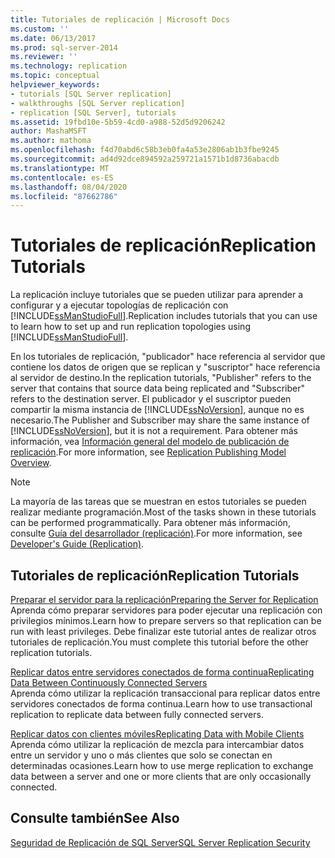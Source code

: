 ```yaml
---
title: Tutoriales de replicación | Microsoft Docs
ms.custom: ''
ms.date: 06/13/2017
ms.prod: sql-server-2014
ms.reviewer: ''
ms.technology: replication
ms.topic: conceptual
helpviewer_keywords:
- tutorials [SQL Server replication]
- walkthroughs [SQL Server replication]
- replication [SQL Server], tutorials
ms.assetid: 19fbd10e-5b59-4cd0-a988-52d5d9206242
author: MashaMSFT
ms.author: mathoma
ms.openlocfilehash: f4d70abd6c58b3eb0fa4a53e2806ab1b3fbe9245
ms.sourcegitcommit: ad4d92dce894592a259721a1571b1d8736abacdb
ms.translationtype: MT
ms.contentlocale: es-ES
ms.lasthandoff: 08/04/2020
ms.locfileid: "87662786"
---
```

# <a name="replication-tutorials"></a><span data-ttu-id="77518-102">Tutoriales de replicación</span><span class="sxs-lookup"><span data-stu-id="77518-102">Replication Tutorials</span></span>
  <span data-ttu-id="77518-103">La replicación incluye tutoriales que se pueden utilizar para aprender a configurar y a ejecutar topologías de replicación con [!INCLUDE[ssManStudioFull](../../includes/ssmanstudiofull-md.md)].</span><span class="sxs-lookup"><span data-stu-id="77518-103">Replication includes tutorials that you can use to learn how to set up and run replication topologies using [!INCLUDE[ssManStudioFull](../../includes/ssmanstudiofull-md.md)].</span></span>  
  
 <span data-ttu-id="77518-104">En los tutoriales de replicación, "publicador" hace referencia al servidor que contiene los datos de origen que se replican y "suscriptor" hace referencia al servidor de destino.</span><span class="sxs-lookup"><span data-stu-id="77518-104">In the replication tutorials, "Publisher" refers to the server that contains that source data being replicated and "Subscriber" refers to the destination server.</span></span> <span data-ttu-id="77518-105">El publicador y el suscriptor pueden compartir la misma instancia de [!INCLUDE[ssNoVersion](../../includes/ssnoversion-md.md)], aunque no es necesario.</span><span class="sxs-lookup"><span data-stu-id="77518-105">The Publisher and Subscriber may share the same instance of [!INCLUDE[ssNoVersion](../../includes/ssnoversion-md.md)], but it is not a requirement.</span></span> <span data-ttu-id="77518-106">Para obtener más información, vea [Información general del modelo de publicación de replicación](publish/replication-publishing-model-overview.md).</span><span class="sxs-lookup"><span data-stu-id="77518-106">For more information, see [Replication Publishing Model Overview](publish/replication-publishing-model-overview.md).</span></span>  
  
> [!NOTE]  
>  <span data-ttu-id="77518-107">La mayoría de las tareas que se muestran en estos tutoriales se pueden realizar mediante programación.</span><span class="sxs-lookup"><span data-stu-id="77518-107">Most of the tasks shown in these tutorials can be performed programmatically.</span></span> <span data-ttu-id="77518-108">Para obtener más información, consulte [Guía del desarrollador &#40;replicación&#41;](concepts/replication-developer-documentation.md).</span><span class="sxs-lookup"><span data-stu-id="77518-108">For more information, see [Developer's Guide &#40;Replication&#41;](concepts/replication-developer-documentation.md).</span></span>  
  
## <a name="replication-tutorials"></a><span data-ttu-id="77518-109">Tutoriales de replicación</span><span class="sxs-lookup"><span data-stu-id="77518-109">Replication Tutorials</span></span>  
 [<span data-ttu-id="77518-110">Preparar el servidor para la replicación</span><span class="sxs-lookup"><span data-stu-id="77518-110">Preparing the Server for Replication</span></span>](tutorial-preparing-the-server-for-replication.md)  
 <span data-ttu-id="77518-111">Aprenda cómo preparar servidores para poder ejecutar una replicación con privilegios mínimos.</span><span class="sxs-lookup"><span data-stu-id="77518-111">Learn how to prepare servers so that replication can be run with least privileges.</span></span> <span data-ttu-id="77518-112">Debe finalizar este tutorial antes de realizar otros tutoriales de replicación.</span><span class="sxs-lookup"><span data-stu-id="77518-112">You must complete this tutorial before the other replication tutorials.</span></span>  
  
 [<span data-ttu-id="77518-113">Replicar datos entre servidores conectados de forma continua</span><span class="sxs-lookup"><span data-stu-id="77518-113">Replicating Data Between Continuously Connected Servers</span></span>](tutorial-replicating-data-between-continuously-connected-servers.md)  
 <span data-ttu-id="77518-114">Aprenda cómo utilizar la replicación transaccional para replicar datos entre servidores conectados de forma continua.</span><span class="sxs-lookup"><span data-stu-id="77518-114">Learn how to use transactional replication to replicate data between fully connected servers.</span></span>  
  
 [<span data-ttu-id="77518-115">Replicar datos con clientes móviles</span><span class="sxs-lookup"><span data-stu-id="77518-115">Replicating Data with Mobile Clients</span></span>](tutorial-replicating-data-with-mobile-clients.md)  
 <span data-ttu-id="77518-116">Aprenda cómo utilizar la replicación de mezcla para intercambiar datos entre un servidor y uno o más clientes que solo se conectan en determinadas ocasiones.</span><span class="sxs-lookup"><span data-stu-id="77518-116">Learn how to use merge replication to exchange data between a server and one or more clients that are only occasionally connected.</span></span>  
  
## <a name="see-also"></a><span data-ttu-id="77518-117">Consulte también</span><span class="sxs-lookup"><span data-stu-id="77518-117">See Also</span></span>  
 [<span data-ttu-id="77518-118">Seguridad de Replicación de SQL Server</span><span class="sxs-lookup"><span data-stu-id="77518-118">SQL Server Replication Security</span></span>](security/view-and-modify-replication-security-settings.md)  
  
  

